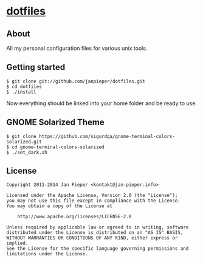 # [dotfiles][]

## About

All my personal configuration files for various unix tools.

## Getting started

    $ git clone git://github.com/janpieper/dotfiles.git
    $ cd dotfiles
    $ ./install

Now everything should be linked into your home folder and be ready to use.

## GNOME Solarized Theme

    $ git clone https://github.com/sigurdga/gnome-terminal-colors-solarized.git
    $ cd gnome-terminal-colors-solarized
    $ ./set_dark.sh

## License

    Copyright 2011-2014 Jan Pieper <kontakt@jan-pieper.info>

    Licensed under the Apache License, Version 2.0 (the "License");
    you may not use this file except in compliance with the License.
    You may obtain a copy of the License at

        http://www.apache.org/licenses/LICENSE-2.0

    Unless required by applicable law or agreed to in writing, software
    distributed under the License is distributed on an "AS IS" BASIS,
    WITHOUT WARRANTIES OR CONDITIONS OF ANY KIND, either express or implied.
    See the License for the specific language governing permissions and
    limitations under the License.

  [dotfiles]: https://github.com/janpieper/dotfiles
